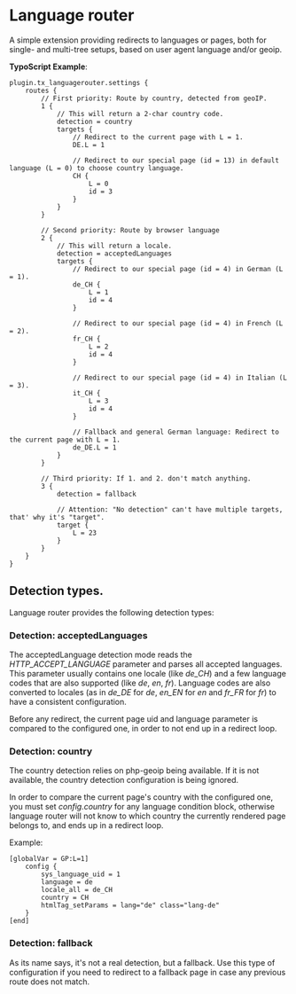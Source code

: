 # Language router

A simple extension providing redirects to languages or pages, both for single- and multi-tree setups, based on
user agent language and/or geoip.

**TypoScript Example**:

    plugin.tx_languagerouter.settings {
        routes {
            // First priority: Route by country, detected from geoIP.
            1 {
                // This will return a 2-char country code.
                detection = country
                targets {
                    // Redirect to the current page with L = 1.
                    DE.L = 1
                    
                    // Redirect to our special page (id = 13) in default language (L = 0) to choose country language.
                    CH {
                        L = 0
                        id = 3
                    }
                }
            }
            
            // Second priority: Route by browser language
            2 {
                // This will return a locale.
                detection = acceptedLanguages
                targets {
                    // Redirect to our special page (id = 4) in German (L = 1).
                    de_CH {
                        L = 1
                        id = 4
                    }
                    
                    // Redirect to our special page (id = 4) in French (L = 2).
                    fr_CH {
                        L = 2
                        id = 4
                    }
                    
                    // Redirect to our special page (id = 4) in Italian (L = 3).
                    it_CH {
                        L = 3
                        id = 4
                    }
                    
                    // Fallback and general German language: Redirect to the current page with L = 1.
                    de_DE.L = 1
                }
            }
            
            // Third priority: If 1. and 2. don't match anything.
            3 {
                detection = fallback
                
                // Attention: "No detection" can't have multiple targets, that' why it's "target".
                target {
                    L = 23
                }
            }
        }
    }


## Detection types.

Language router provides the following detection types:


### Detection: acceptedLanguages

The acceptedLanguage detection mode reads the *HTTP_ACCEPT_LANGUAGE* parameter and parses all accepted languages. This parameter usually contains
one locale (like *de_CH*) and a few language codes that are also supported (like *de*, *en*, *fr*). Language codes are also converted to locales
(as in *de_DE* for *de*, *en_EN* for *en* and *fr_FR* for *fr*) to have a consistent configuration.

Before any redirect, the current page uid and language parameter is compared to the configured one, in order to not end up in a redirect loop.


### Detection: country

The country detection relies on php-geoip being available. If it is not available, the country detection configuration is being ignored.

In order to compare the current page's country with the configured one, you must set *config.country* for any language condition block,
otherwise language router will not know to which country the currently rendered page belongs to, and ends up in a redirect loop.

Example:

    [globalVar = GP:L=1]
        config {
            sys_language_uid = 1
            language = de
            locale_all = de_CH
            country = CH
    		htmlTag_setParams = lang="de" class="lang-de"
        }
    [end]


### Detection: fallback

As its name says, it's not a real detection, but a fallback. Use this type of configuration if you need to redirect to a fallback page in case any previous route does not match.
